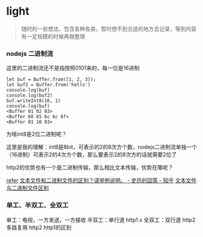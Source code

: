 # light
> 随时的一些想法，包含各种各类，暂时想不到合适的地方去记录，等到内容有一定规模的时候再做整理



### nodejs 二进制流
这里的二进制流还不是指按照0101来的，每一位是16进制
```
let buf = Buffer.from([1, 2, 3]);
let buf2 = Buffer.from('hello')
console.log(buf)
console.log(buf2)
buf.writeInt8(16, 1)
console.log(buf)
<Buffer 01 02 03>
<Buffer 68 65 6c 6c 6f>
<Buffer 01 10 03>
```
为啥int8是2位二进制呢？

这里是我的理解：int8是8bit，可表示的2的8次方个数，nodejs二进制流单独一个（16进制）可表示2的4次方个数，那么要表示2的8次方的话就需要2位了

http2的优势也有一个是二进制传输，那么相比文本传输，优势在哪呢？

[refer](https://juejin.cn/post/6945266413917437983#heading-0)
[文本文件和二进制文件的区别？请举例说明。 - 史历的回答 - 知乎](https://www.zhihu.com/question/19971994/answer/570107874)
[文本文件与二进制文件区别](https://www.cnblogs.com/zhangjiankun/archive/2011/11/27/2265184.html)

### 单工、半双工、全双工
单工：电视，一方发送，一方接收
半双工：单行道 http1.x 
全双工：双行道  http2 多路复用
http2 http1的区别
